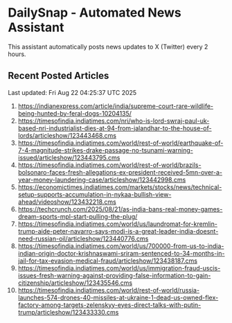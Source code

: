 # DailySnap - Automated News Assistant

This assistant automatically posts news updates to X (Twitter) every 2 hours.

## Recent Posted Articles

Last updated: Fri Aug 22 04:25:37 UTC 2025

1. https://indianexpress.com/article/india/supreme-court-rare-wildlife-being-hunted-by-feral-dogs-10204135/
2. https://timesofindia.indiatimes.com/nri/who-is-lord-swraj-paul-uk-based-nri-industrialist-dies-at-94-from-jalandhar-to-the-house-of-lords/articleshow/123443468.cms
3. https://timesofindia.indiatimes.com/world/rest-of-world/earthquake-of-7-4-magnitude-strikes-drake-passage-no-tsunami-warning-issued/articleshow/123443795.cms
4. https://timesofindia.indiatimes.com/world/rest-of-world/brazils-bolsonaro-faces-fresh-allegations-ex-president-received-5mn-over-a-year-money-laundering-case/articleshow/123442998.cms
5. https://economictimes.indiatimes.com/markets/stocks/news/technical-setup-supports-accumulation-in-nykaa-bullish-view-ahead/videoshow/123432218.cms
6. https://techcrunch.com/2025/08/21/as-india-bans-real-money-games-dream-sports-mpl-start-pulling-the-plug/
7. https://timesofindia.indiatimes.com/world/us/laundromat-for-kremlin-trump-aide-peter-navarro-says-modi-is-a-great-leader-india-doesnt-need-russian-oil/articleshow/123440776.cms
8. https://timesofindia.indiatimes.com/world/us/700000-from-us-to-india-indian-origin-doctor-krishnaswami-sriram-sentenced-to-34-months-in-jail-for-tax-evasion-medical-fraud/articleshow/123438187.cms
9. https://timesofindia.indiatimes.com/world/us/immigration-fraud-uscis-issues-fresh-warning-against-providing-false-information-to-gain-citizenship/articleshow/123435546.cms
10. https://timesofindia.indiatimes.com/world/rest-of-world/russia-launches-574-drones-40-missiles-at-ukraine-1-dead-us-owned-flex-factory-among-targets-zelenskyy-eyes-direct-talks-with-putin-trump/articleshow/123433330.cms
